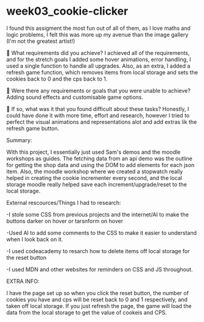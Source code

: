 # week03_cookie-clicker

I found this assigment the most fun out of all of them, as I love maths and logic problems, I felt this was more up my avenue than the image gallery (I'm not the greatest artist!)

🎯 What requirements did you achieve?
I achieved all of the requirements, and for the stretch goals I added some hover animations, error handling, I used a single function to handle all upgrades. Also, as an extra, I added a refresh game function, which removes items from local storage and sets the cookies back to 0 and the cps back to 1. 

🎯 Were there any requirements or goals that you were unable to achieve?
Adding sound effects and customisable game options.

🎯 If so, what was it that you found difficult about these tasks?
Honestly, I could have done it with more time, effort and research, however I tried to perfect the visual animations and representations alot and add extras lik the refresh game button.

Summary:

With this project, I essentially just used Sam's demos and the moodle workshops as guides. The fetching data from an api demo was the outline for getting the shop data and using the DOM to add elements for each json item. Also, the moodle workshop where we created a stopwatch really helped in creating the cookie incrementer every second, and the local storage moodle really helped save each increment/upgrade/reset to the local storage.

External rescources/Things I had to research:

-I stole some CSS from previous projects and the internet/AI to make the buttons darker on hover or tarsnform on hover

-Used AI to add some comments to the CSS to make it easier to understand when I look back on it.

-I used codeacademy to resarch how to delete items off local storage for the reset button

-I used MDN and other websites for reminders on CSS and JS throughout.

EXTRA INFO:

I have the page set up so when you click the reset button, the number of cookies you have and cps will be reset back to 0 and 1 respectively, and taken off local storage. If you just refresh the page, the game will load the data from the local storage to get the value of cookeis and CPS.